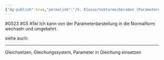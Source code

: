```yaml
---
{"dg-publish":true,"permalink":"/5. Klasse/Vektoren/Geraden (Parameterdarstellung und Normalform)/"}
---
```


#G523 #G5 #5kl
Ich kann von der Parameterdarstellung in die Normalform wechseln und umgekehrt.

siehe auch:
___

Gleichsetzen, Gleichungssystem, Parameter in Gleichung einsetzen
